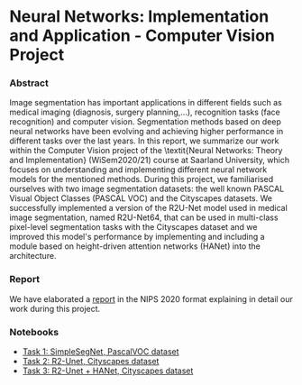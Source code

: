 # Neural Networks: Implementation and Application - Computer Vision Project 

### Abstract
Image segmentation has important applications in different fields such as medical imaging (diagnosis, surgery planning,...), recognition tasks (face recognition) and computer vision. Segmentation methods based on deep neural networks have been evolving and achieving higher performance in different tasks over the last years. In this report, we summarize our work within the Computer Vision project of the \textit{Neural Networks: Theory and Implementation} (WiSem2020/21) course at Saarland University, which focuses on understanding and implementing different neural network models for the mentioned methods. During this project, we familiarised ourselves with two image segmentation datasets: the well known PASCAL Visual Object Classes (PASCAL VOC) and the Cityscapes datasets. We successfully implemented a version of the R2U-Net model used in medical image segmentation, named R2U-Net64, that can be used in multi-class pixel-level segmentation tasks with the Cityscapes dataset and we improved this model's performance by implementing and including a module based on height-driven attention networks (HANet) into the architecture.


### Report 

We have elaborated a [report](./docs/report.pdf) in the NIPS 2020 format explaining in detail our work during this project.

### Notebooks 

- [Task 1: SimpleSegNet, PascalVOC dataset](https://nbviewer.jupyter.org/github/pabvald/image-segmentation/blob/main/Vision_task_1.ipynb)
- [Task 2: R2-Unet, Cityscapes dataset](https://nbviewer.jupyter.org/github/pabvald/image-segmentation/blob/main/Vision_task_2.ipynb)
- [Task 3: R2-Unet + HANet, Cityscapes dataset](https://nbviewer.jupyter.org/github/pabvald/image-segmentation/blob/main/Vision_task_3.ipynb)
